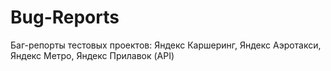# Bug-Reports
Баг-репорты тестовых проектов: Яндекс Каршеринг, Яндекс Аэротакси, Яндекс Метро, Яндекс Прилавок (API)
